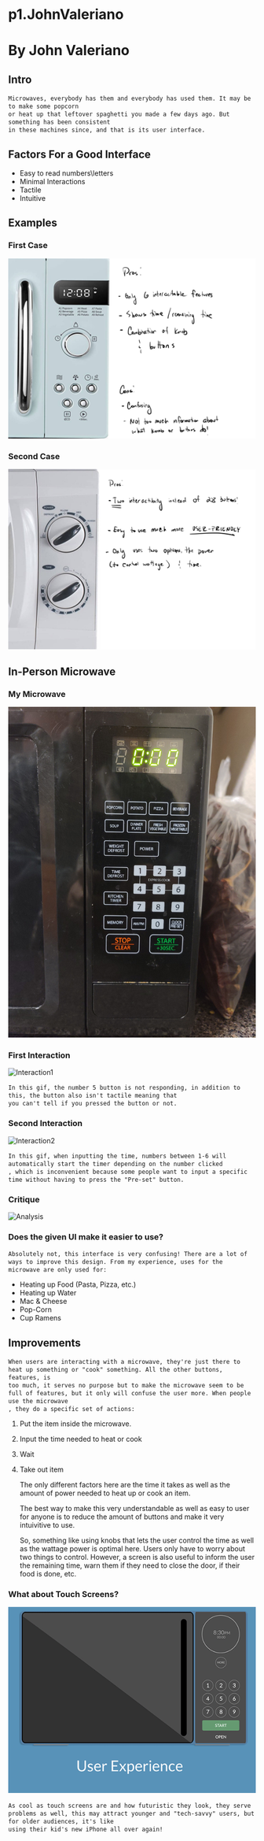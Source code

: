 # p1.JohnValeriano
 
# By John Valeriano

## Intro
    Microwaves, everybody has them and everybody has used them. It may be to make some popcorn
    or heat up that leftover spaghetti you made a few days ago. But something has been consistent 
    in these machines since, and that is its user interface. 

## Factors For a Good Interface 
* Easy to read numbers\letters
* Minimal Interactions 
* Tactile 
* Intuitive

## Examples 
### First Case
![First Case](images\1.jpg)
### Second Case
![Second Case](images\2.jpg)

## In-Person Microwave 
### My Microwave
![My Microwave](images\microwave.jpg)
### First Interaction
![Interaction1](images\gif1.gif)

    In this gif, the number 5 button is not responding, in addition to this, the button also isn't tactile meaning that 
    you can't tell if you pressed the button or not.

### Second Interaction 
![Interaction2](images\gif2.gif)

    In this gif, when inputting the time, numbers between 1-6 will automatically start the timer depending on the number clicked
    , which is inconvenient because some people want to input a specific time without having to press the "Pre-set" button. 

### Critique
![Analysis](images\3.png)

### Does the given UI make it easier to use? 

    Absolutely not, this interface is very confusing! There are a lot of ways to improve this design. From my experience, uses for the microwave are only used for: 

* Heating up Food (Pasta, Pizza, etc.)
* Heating up Water
* Mac & Cheese
* Pop-Corn
* Cup Ramens 


## Improvements

    When users are interacting with a microwave, they're just there to heat up something or "cook" something. All the other buttons, features, is
    too much, it serves no purpose but to make the microwave seem to be full of features, but it only will confuse the user more. When people use the microwave
    , they do a specific set of actions: 
    
1. Put the item inside the microwave. 
2. Input the time needed to heat or cook
3. Wait
4. Take out item

    The only different factors here are the time it takes as well as the amount of power needed to heat up or cook an item. 

    The best way to make this very understandable as well as easy to user for anyone is to reduce the amount of buttons and make it very intuivitive to use. 

    So, something like using knobs that lets the user control the time as well as the wattage power is optimal here. Users only have to worry about two things
    to control. However, a screen is also useful to inform the user the remaining time, warn them if they need to close the door, if their food is done, etc. 


### What about Touch Screens? 

![Redesign](images\redesign.gif)

    As cool as touch screens are and how futuristic they look, they serve problems as well, this may attract younger and "tech-savvy" users, but for older audiences, it's like
    using their kid's new iPhone all over again! 